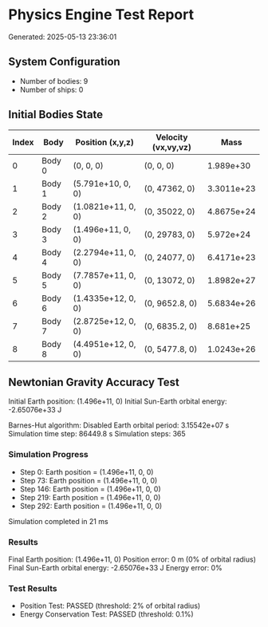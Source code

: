 # Physics Engine Test Report
Generated: 2025-05-13 23:36:01

## System Configuration
- Number of bodies: 9
- Number of ships: 0

## Initial Bodies State
| Index | Body | Position (x,y,z) | Velocity (vx,vy,vz) | Mass |
|-------|------|-----------------|-------------------|------|
| 0 | Body 0 | (0, 0, 0)  | (0, 0, 0)  | 1.989e+30 |
| 1 | Body 1 | (5.791e+10, 0, 0)  | (0, 47362, 0)  | 3.3011e+23 |
| 2 | Body 2 | (1.0821e+11, 0, 0)  | (0, 35022, 0)  | 4.8675e+24 |
| 3 | Body 3 | (1.496e+11, 0, 0)  | (0, 29783, 0)  | 5.972e+24 |
| 4 | Body 4 | (2.2794e+11, 0, 0)  | (0, 24077, 0)  | 6.4171e+23 |
| 5 | Body 5 | (7.7857e+11, 0, 0)  | (0, 13072, 0)  | 1.8982e+27 |
| 6 | Body 6 | (1.4335e+12, 0, 0)  | (0, 9652.8, 0)  | 5.6834e+26 |
| 7 | Body 7 | (2.8725e+12, 0, 0)  | (0, 6835.2, 0)  | 8.681e+25 |
| 8 | Body 8 | (4.4951e+12, 0, 0)  | (0, 5477.8, 0)  | 1.0243e+26 |

## Newtonian Gravity Accuracy Test

Initial Earth position: (1.496e+11, 0)
Initial Sun-Earth orbital energy: -2.65076e+33 J

Barnes-Hut algorithm: Disabled
Earth orbital period: 3.15542e+07 s
Simulation time step: 86449.8 s
Simulation steps: 365

### Simulation Progress
- Step 0: Earth position = (1.496e+11, 0, 0)
- Step 73: Earth position = (1.496e+11, 0, 0)
- Step 146: Earth position = (1.496e+11, 0, 0)
- Step 219: Earth position = (1.496e+11, 0, 0)
- Step 292: Earth position = (1.496e+11, 0, 0)

Simulation completed in 21 ms

### Results
Final Earth position: (1.496e+11, 0)
Position error: 0 m (0% of orbital radius)
Final Sun-Earth orbital energy: -2.65076e+33 J
Energy error: 0%

### Test Results
- Position Test: PASSED (threshold: 2% of orbital radius)
- Energy Conservation Test: PASSED (threshold: 0.1%)
